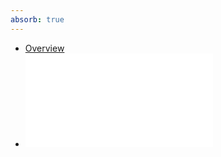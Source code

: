 ```yaml
---
absorb: true
---
```


- [Overview](Overview.md)
- ![Naming Conventions](Naming_Conventions/Naming_Conventions.md)
